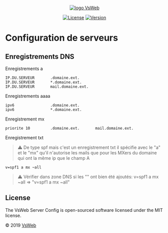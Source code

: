 <p align="center">
    <a href="https://vsweb.be"><img src="https://vsweb.be/userfiles/images/14548837631453228685logo.png" alt="logo VsWeb"></a>
</p>

<p align="center">
    <a href="https://opensource.org/licenses/MIT" target="_blank"><img src="https://img.shields.io/badge/License-MIT-yellow.svg" alt="License"></a>
    <a href="https://github.com/jul6art/symfony-skeleton" target="_blank"><img src="https://img.shields.io/static/v1?label=stable&message=v1&color=success" alt="Version"></a>
</p>

Configuration de serveurs
=========================
Enregistrements DNS
-------------------

Enregistrements a

    IP.DU.SERVEUR       .domaine.ext.
    IP.DU.SERVEUR       *.domaine.ext.
    IP.DU.SERVEUR       mail.domaine.ext.
    
Enregistrements aaaa

    ipv6                .domaine.ext.
    ipv6                *.domaine.ext.
    
Enregistrement mx

    priorite 10         .domaine.ext.       mail.domaine.ext. 
    
Enregistrement txt

> :warning: De type spf mais c'est un enregistrement txt il spécifie avec le "a" et le "mx" qu'il n'autorise les mails que pour les MXers du domaine qui ont la même ip que le champ A

    v=spf1 a mx ~all
    
> :warning: Vérifier dans zone DNS si les "" ont bien été ajoutés: v=spf1 a mx ~all  => "v=spf1 a mx ~all"


License
-------

The VsWeb Server Config is open-sourced software licensed under the MIT license.

&copy; 2019 [VsWeb](https://vsweb.be)